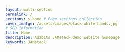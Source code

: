 ```yaml
---
layout: multi-section
permalink: /
sections: s-home # Page sections collection
cover_imatge: /assets/images/black-white-hands.jpg
# SEO information
title: Home
description: Adab1ts JAMstack demo website homepage
keywords: JAMstack
---
```

